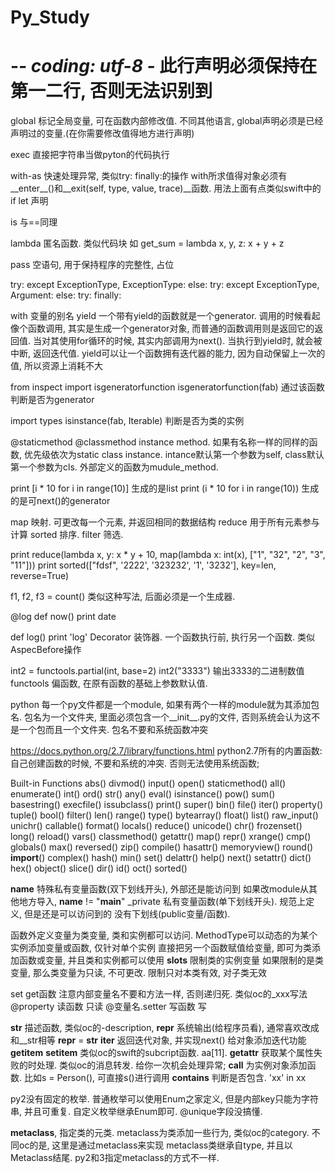 # Py_Study

# -*- coding: utf-8 -*  此行声明必须保持在第一二行, 否则无法识别到


global 标记全局变量, 可在函数内部修改值.  不同其他语言, global声明必须是已经声明过的变量.(在你需要修改值得地方进行声明)

exec 直接把字符串当做pyton的代码执行

with-as 快速处理异常, 类似try: finally:的操作  with所求值得对象必须有__enter__()和__exit(self, type, value, trace)__函数.  用法上面有点类似swift中的 if let 声明


is 与==同理

lambda 匿名函数. 类似代码块  如 get_sum = lambda x, y, z: x + y + z

pass 空语句, 用于保持程序的完整性, 占位


try: except ExceptionType, ExceptionType: else:
try: except ExceptionType, Argument: else:
try: finally:

with 变量的别名
yield  一个带有yield的函数就是一个generator.  调用的时候看起像个函数调用, 其实是生成一个generator对象, 而普通的函数调用则是返回它的返回值.
当对其使用for循环的时候, 其实内部调用为next(). 当执行到yield时, 就会被中断, 返回迭代值. yield可以让一个函数拥有迭代器的能力, 因为自动保留上一次的值, 所以资源上消耗不大

from  inspect import  isgeneratorfunction
isgeneratorfunction(fab) 通过该函数判断是否为generator

import types
isinstance(fab, Iterable) 判断是否为类的实例

@staticmethod @classmethod instance method.  如果有名称一样的同样的函数, 优先级依次为static class instance.
intance默认第一个参数为self, class默认第一个参数为cls. 外部定义的函数为mudule_method.


print [i * 10 for i in range(10)]  生成的是list
print (i * 10 for i in range(10))  生成的是可next()的generator

map 映射. 可更改每一个元素, 并返回相同的数据结构
reduce 用于所有元素参与计算
sorted 排序.
filter 筛选.

print reduce(lambda x, y: x * y + 10, map(lambda x: int(x), ["1", "32", "2", "3", "11"]))
print sorted(["fdsf", '2222', '323232', '1', '3232'], key=len, reverse=True)


f1, f2, f3 = count()  类似这种写法, 后面必须是一个生成器.


@log
def now()
    print date

def log()
    print 'log'
Decorator 装饰器.  一个函数执行前, 执行另一个函数.  类似AspecBefore操作


int2 = functools.partial(int, base=2)
int2("3333") 输出3333的二进制数值
functools 偏函数, 在原有函数的基础上参数默认值.




python 每一个py文件都是一个module, 如果有两个一样的module就为其添加包名.
包名为一个文件夹, 里面必须包含一个__init__.py的文件, 否则系统会认为这不是一个包而且一个文件夹.  包名不要和系统函数冲突

https://docs.python.org/2.7/library/functions.html
python2.7所有的内置函数:  自己创建函数的时候, 不要和系统的冲突. 否则无法使用系统函数;

Built-in Functions
abs()	divmod()	input()	open()	staticmethod()
all()	enumerate()	int()	ord()	str()
any()	eval()	isinstance()	pow()	sum()
basestring()	execfile()	issubclass()	print()	super()
bin()	file()	iter()	property()	tuple()
bool()	filter()	len()	range()	type()
bytearray()	float()	list()	raw_input()	unichr()
callable()	format()	locals()	reduce()	unicode()
chr()	frozenset()	long()	reload()	vars()
classmethod()	getattr()	map()	repr()	xrange()
cmp()	globals()	max()	reversed()	zip()
compile()	hasattr()	memoryview()	round()	__import__()
complex()	hash()	min()	set()
delattr()	help()	next()	setattr()
dict()	hex()	object()	slice()
dir()	id()	oct()	sorted()



__name__ 特殊私有变量函数(双下划线开头), 外部还是能访问到 如果改module从其他地方导入, __name__ != "__main__"
_private 私有变量函数(单下划线开头). 规范上定义, 但是还是可以访问到的
没有下划线(public变量/函数).


函数外定义变量为类变量, 类和实例都可以访问.
MethodType可以动态的为某个实例添加变量或函数, 仅针对单个实例
直接把另一个函数赋值给变量, 即可为类添加函数或变量, 并且类和实例都可以使用
__slots__ 限制类的实例变量  如果限制的是类变量, 那么类变量为只读, 不可更改. 限制只对本类有效, 对子类无效


set get函数 注意内部变量名不要和方法一样, 否则递归死. 类似oc的_xxx写法
@property 读函数  只读
@变量名.setter 写函数  写



__str__ 描述函数, 类似oc的-description,  __repr__ 系统输出(给程序员看), 通常喜欢改成和__str相等 __repr__ = __str__
__iter__ 返回迭代对象, 并实现next()   给对象添加迭代功能
__getitem__  __setitem__ 类似oc的swift的subcript函数.   aa[11].
__getattr__  获取某个属性失败的时处理.  类似oc的消息转发. 给你一次机会处理异常;
__call__ 为实例对象添加函数. 比如s = Person(),   可直接s()进行调用
__contains__  判断是否包含.   'xx' in xx


py2没有固定的枚举. 普通枚举可以使用Enum之家定义, 但是内部key只能为字符串, 并且可重复. 自定义枚举继承Enum即可. @unique字段没搞懂.

__metaclass__, 指定类的元类.  metaclass为类添加一些行为, 类似oc的category. 不同oc的是, 这里是通过metaclass来实现
metaclass类继承自type, 并且以Metaclass结尾. py2和3指定metaclass的方式不一样.